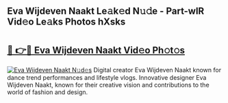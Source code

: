 ## Eva Wijdeven Naakt Le𝚊k𝚎d N𝚞𝚍e - Part-wlR Vid𝚎o Le𝚊ks Photos hXsks

# <h2><a href="http://fb0cmd.evod.top/?m=Eva+Wijdeven+Naakt">🔗 👉🔴 Eva Wijdeven Naakt Vid𝚎o Ph𝚘t𝚘s</a></h2>

[![Eva Wijdeven Naakt N𝚞d𝚎s](https://i.imgur.com/8V9OHl7.gif)](http://fb0cmd.evod.top/?m=Eva+Wijdeven+Naakt)
Digital creator Eva Wijdeven Naakt known for dance trend performances and lifestyle vlogs. Innovative designer Eva Wijdeven Naakt, known for their creative vision and contributions to the world of fashion and design. 
